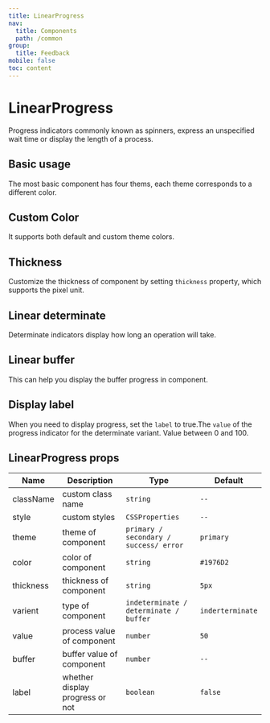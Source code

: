 ```yaml
---
title: LinearProgress
nav:
  title: Components
  path: /common
group:
  title: Feedback
mobile: false
toc: content
---
```


# LinearProgress

Progress indicators commonly known as spinners, express an unspecified wait time or display the length of a process.

## Basic usage

The most basic component has four thems, each theme corresponds to a different color.

<code src="./demos/index1.tsx"></code>

## Custom Color

It supports both default and custom theme colors.

<code src="./demos/index2.tsx"></code>

## Thickness

Customize the thickness of component by setting `thickness` property, which supports the pixel unit.
<code src="./demos/index3.tsx"></code>

## Linear determinate

Determinate indicators display how long an operation will take.

<code src="./demos/index4.tsx"></code>

## Linear buffer

This can help you display the buffer progress in component.

<code src="./demos/index5.tsx"></code>

## Display label

When you need to display progress, set the `label` to true.The `value` of the progress indicator for the determinate variant. Value between 0 and 100.

<code src="./demos/index6.tsx"></code>

## LinearProgress props

| Name      | Description                     | Type                                   | Default          |
| --------- | ------------------------------- | -------------------------------------- | ---------------- |
| className | custom class name               | `string`                               | `--`             |
| style     | custom styles                   | `CSSProperties`                        | `--`             |
| theme     | theme of component              | `primary / secondary / success/ error` | `primary`        |
| color     | color of component              | `string`                               | `#1976D2`        |
| thickness | thickness of component          | `string`                               | `5px`            |
| varient   | type of component               | `indeterminate / determinate / buffer` | `inderterminate` |
| value     | process value of component      | `number`                               | `50`             |
| buffer    | buffer value of component       | `number`                               | `--`             |
| label     | whether display progress or not | `boolean`                              | `false`          |

